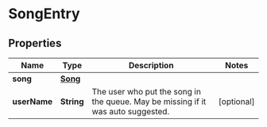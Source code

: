 
# SongEntry

## Properties
Name | Type | Description | Notes
------------ | ------------- | ------------- | -------------
**song** | [**Song**](Song.md) |  | 
**userName** | **String** | The user who put the song in the queue. May be missing if it was auto suggested. |  [optional]



